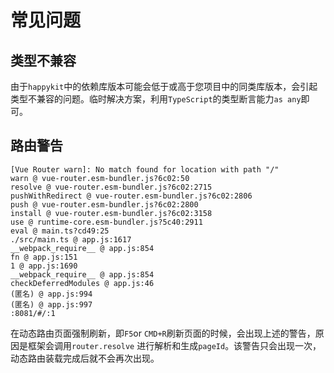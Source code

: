 # 常见问题

## 类型不兼容
由于`happykit`中的依赖库版本可能会低于或高于您项目中的同类库版本，会引起类型不兼容的问题。临时解决方案，利用`TypeScript`的类型断言能力`as any`即可。

## 路由警告
```
[Vue Router warn]: No match found for location with path "/"
warn @ vue-router.esm-bundler.js?6c02:50
resolve @ vue-router.esm-bundler.js?6c02:2715
pushWithRedirect @ vue-router.esm-bundler.js?6c02:2806
push @ vue-router.esm-bundler.js?6c02:2800
install @ vue-router.esm-bundler.js?6c02:3158
use @ runtime-core.esm-bundler.js?5c40:2911
eval @ main.ts?cd49:25
./src/main.ts @ app.js:1617
__webpack_require__ @ app.js:854
fn @ app.js:151
1 @ app.js:1690
__webpack_require__ @ app.js:854
checkDeferredModules @ app.js:46
(匿名) @ app.js:994
(匿名) @ app.js:997
:8081/#/:1 
```
在动态路由页面强制刷新，即`F5`or `CMD+R`刷新页面的时候，会出现上述的警告，原因是框架会调用`router.resolve`
进行解析和生成`pageId`。该警告只会出现一次，动态路由装载完成后就不会再次出现。
